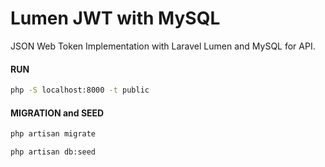 # Lumen JWT with MySQL


JSON Web Token Implementation with Laravel Lumen and MySQL for API.


#### RUN

```bash
php -S localhost:8000 -t public
```

#### MIGRATION and SEED

```bash
php artisan migrate
```
```bash
php artisan db:seed
```

